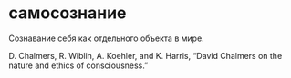 # самосознание
Сознавание себя как отдельного объекта в мире.

D. Chalmers, R. Wiblin, A. Koehler, and K. Harris, “David Chalmers on the nature and ethics of consciousness.”